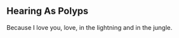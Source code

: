 Hearing As Polyps
-----------------
Because I love you, love, in the lightning and in the jungle.  
